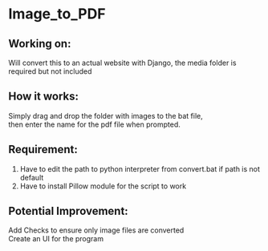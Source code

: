 # Image_to_PDF

## Working on:
Will convert this to an actual website with Django, the media folder is required but not included

## How it works:
Simply drag and drop the folder with images to the bat file,    
then enter the name for the pdf file when prompted.

## Requirement:
1. Have to edit the path to python interpreter from convert.bat if path is not default
2. Have to install Pillow module for the script to work

## Potential Improvement:
Add Checks to ensure only image files are converted   
Create an UI for the program   

